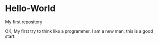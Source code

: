 # Hello-World
My first repository

OK, My first try to think like a programmer.
I am a new man, this is a good start.
